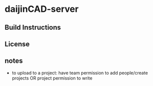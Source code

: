 # daijinCAD-server
## Build Instructions
## License

## notes
- to upload to a project: have team permission to add people/create projects OR project permission to write
